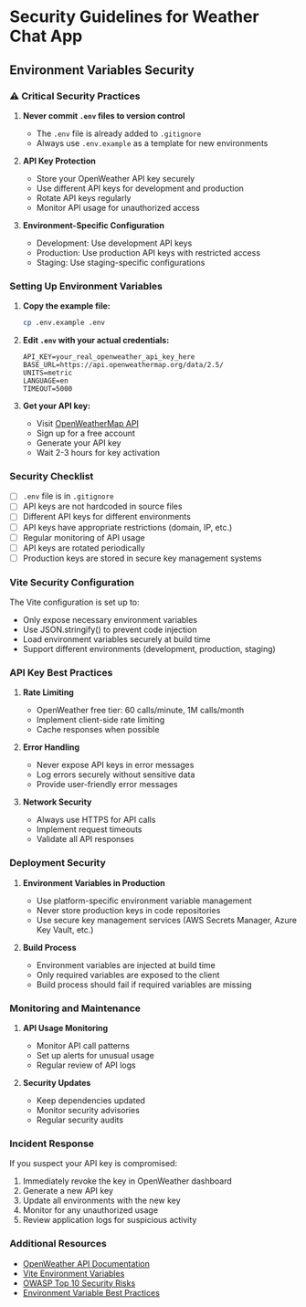 # Security Guidelines for Weather Chat App

## Environment Variables Security

### ⚠️ Critical Security Practices

1. **Never commit `.env` files to version control**
   - The `.env` file is already added to `.gitignore`
   - Always use `.env.example` as a template for new environments

2. **API Key Protection**
   - Store your OpenWeather API key securely
   - Use different API keys for development and production
   - Rotate API keys regularly
   - Monitor API usage for unauthorized access

3. **Environment-Specific Configuration**
   - Development: Use development API keys
   - Production: Use production API keys with restricted access
   - Staging: Use staging-specific configurations

### Setting Up Environment Variables

1. **Copy the example file:**
   ```bash
   cp .env.example .env
   ```

2. **Edit `.env` with your actual credentials:**
   ```env
   API_KEY=your_real_openweather_api_key_here
   BASE_URL=https://api.openweathermap.org/data/2.5/
   UNITS=metric
   LANGUAGE=en
   TIMEOUT=5000
   ```

3. **Get your API key:**
   - Visit [OpenWeatherMap API](https://openweathermap.org/api)
   - Sign up for a free account
   - Generate your API key
   - Wait 2-3 hours for key activation

### Security Checklist

- [ ] `.env` file is in `.gitignore`
- [ ] API keys are not hardcoded in source files
- [ ] Different API keys for different environments
- [ ] API keys have appropriate restrictions (domain, IP, etc.)
- [ ] Regular monitoring of API usage
- [ ] API keys are rotated periodically
- [ ] Production keys are stored in secure key management systems

### Vite Security Configuration

The Vite configuration is set up to:
- Only expose necessary environment variables
- Use JSON.stringify() to prevent code injection
- Load environment variables securely at build time
- Support different environments (development, production, staging)

### API Key Best Practices

1. **Rate Limiting**
   - OpenWeather free tier: 60 calls/minute, 1M calls/month
   - Implement client-side rate limiting
   - Cache responses when possible

2. **Error Handling**
   - Never expose API keys in error messages
   - Log errors securely without sensitive data
   - Provide user-friendly error messages

3. **Network Security**
   - Always use HTTPS for API calls
   - Implement request timeouts
   - Validate all API responses

### Deployment Security

1. **Environment Variables in Production**
   - Use platform-specific environment variable management
   - Never store production keys in code repositories
   - Use secure key management services (AWS Secrets Manager, Azure Key Vault, etc.)

2. **Build Process**
   - Environment variables are injected at build time
   - Only required variables are exposed to the client
   - Build process should fail if required variables are missing

### Monitoring and Maintenance

1. **API Usage Monitoring**
   - Monitor API call patterns
   - Set up alerts for unusual usage
   - Regular review of API logs

2. **Security Updates**
   - Keep dependencies updated
   - Monitor security advisories
   - Regular security audits

### Incident Response

If you suspect your API key is compromised:
1. Immediately revoke the key in OpenWeather dashboard
2. Generate a new API key
3. Update all environments with the new key
4. Monitor for any unauthorized usage
5. Review application logs for suspicious activity

### Additional Resources

- [OpenWeather API Documentation](https://openweathermap.org/api)
- [Vite Environment Variables](https://vitejs.dev/guide/env-and-mode.html)
- [OWASP Top 10 Security Risks](https://owasp.org/www-project-top-ten/)
- [Environment Variable Best Practices](https://12factor.net/config)